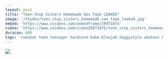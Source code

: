 ```yaml
---
layout: post
title: "Teen Step Sisters Homemade Sex Tape LEAKED"
image: '/thumbs/teen_step_sisters_homemade_sex_tape_leaked.jpg'
embed: 'https://www.xvideos.com/embedframe/29971075'
video: 'https://www.xvideos.com/video29971075/teen_step_sisters_homemade_sex_tape_leaked'
duracao: 680
tags: 'cumshot teen teenager hardcore babe blowjob doggystyle amateur homemade shaved-pussy point-of-view natural-tits riding-cock nubilesporn hard-fast-fuck riley-momsen'
---
```

<a href="{{ page.url | prepend: site.baseurl | prepend: site.url }}"><img src="{{ page.image | prepend: site.baseurl | prepend: site.url }}" /></a>
